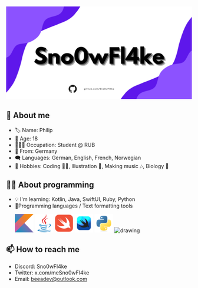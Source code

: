 ![Banner](https://github.com/Sno0wFl4ke/Sno0wFl4ke/blob/main/assets/banner.png?raw=true)

## 🌵 About me
- 🏷️ Name: Philip
- 🌿 Age: 18
- 👨🏼‍🎓 Occupation: Student @ RUB
- 📍 From: Germany
- 🗨 Languages: German, English, French, Norwegian
- 💙 Hobbies: Coding 👨‍💻, Illustration 🎨, Making music 🎶, Biology 🧪
  
## 👨‍💻 About programming
- 💡 I'm learning: Kotlin, Java, SwiftUI, Ruby, Python
- 💬Programming languages / Text formatting tools
  <p alignment = "center">
      <img src="/assets/kotlin-original.svg" alt="drawing" width="50"/>
      <img src="/assets/java-original.svg" alt="drawing" width="50"/>
      <img src="/assets/swift-original.svg" alt="drawing" width="50"/>
      <img src="/assets/swiftui (1).png" alt="drawing" width="50"/>
      <img src="/assets/python-original.svg" alt="drawing" width="50"/>
      <img src="/assets/ruby.svg" alt="drawing" width="50"/>
   </p>

## 📫 How to reach me
- Discord: Sno0wFl4ke
- Twitter: x.com/meSno0wFl4ke
- Email: beeadev@outlook.com

<!---
Sno0wFl4ke/Sno0wFl4ke is a ✨ special ✨ repository because its `README.md` (this file) appears on your GitHub profile.
You can click the Preview link to take a look at your changes.
--->

